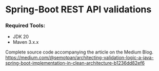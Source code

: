 # Spring-Boot REST API validations

### Required Tools:
* JDK 20
* Maven 3.x.x

Complete source code accompanying the article on the Medium Blog.
https://medium.com/@semotpan/architecting-validation-logic-a-java-spring-boot-implementation-in-clean-architecture-b1236dd82ef6
